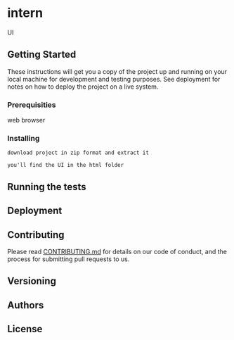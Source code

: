 # intern
UI

## Getting Started

These instructions will get you a copy of the project up and running on your local machine for development and testing purposes. See deployment for notes on how to deploy the project on a live system.

### Prerequisities

web browser

### Installing


```
download project in zip format and extract it 
```

```
you'll find the UI in the html folder
```


## Running the tests


## Deployment


## Contributing

Please read [CONTRIBUTING.md](CONTRIBUTING.md) for details on our code of conduct, and the process for submitting pull requests to us.

## Versioning



## Authors


## License


